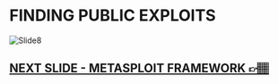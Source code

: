 # FINDING PUBLIC EXPLOITS

![Slide8](https://i.postimg.cc/9c5qShGf/slides8.jpg)

## [NEXT SLIDE  - METASPLOIT FRAMEWORK 👉🏽](09-slide.md)
